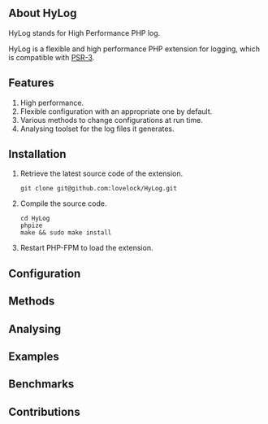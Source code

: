 ## About HyLog

HyLog stands for High Performance PHP log.

HyLog is a flexible and high performance PHP extension for logging, which is compatible with [PSR-3](http://www.php-fig.org/psr/psr-3/). 

## Features

1. High performance.
2. Flexible configuration with an appropriate one by default.
3. Various methods to change configurations at run time.
4. Analysing toolset for the log files it generates.

## Installation

1. Retrieve the latest source code of the extension.

    `git clone git@github.com:lovelock/HyLog.git`

2. Compile the source code.

    ```
    cd HyLog
    phpize
    make && sudo make install
    ```

3. Restart PHP-FPM to load the extension.

## Configuration

## Methods

## Analysing

## Examples

## Benchmarks

## Contributions
